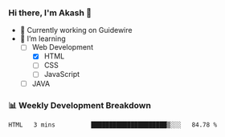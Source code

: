 ### Hi there, I'm Akash 👋

<!--
**aksh-kr/aksh-kr** is a ✨ _special_ ✨ repository because its `README.md` (this file) appears on your GitHub profile.

Here are some ideas to get you started:-->
- 🔭 Currently working on Guidewire
- 🌱 I’m learning 
  - [ ] Web Development
    - [x] HTML
    - [ ] CSS
    - [ ] JavaScript 
  - [ ] JAVA
### 📊 Weekly Development Breakdown
<!--START_SECTION:waka-->
```text
HTML   3 mins          █████████████████████▒░░░   84.78 % 
```
<!--END_SECTION:waka-->
<!--
- 👯 I’m looking to collaborate on ...
- 🤔 I’m looking for help with ...
- 💬 Ask me about ...
- 📫 How to reach me: ...
- 😄 Pronouns: ...
- ⚡ Fun fact: ...

-->
